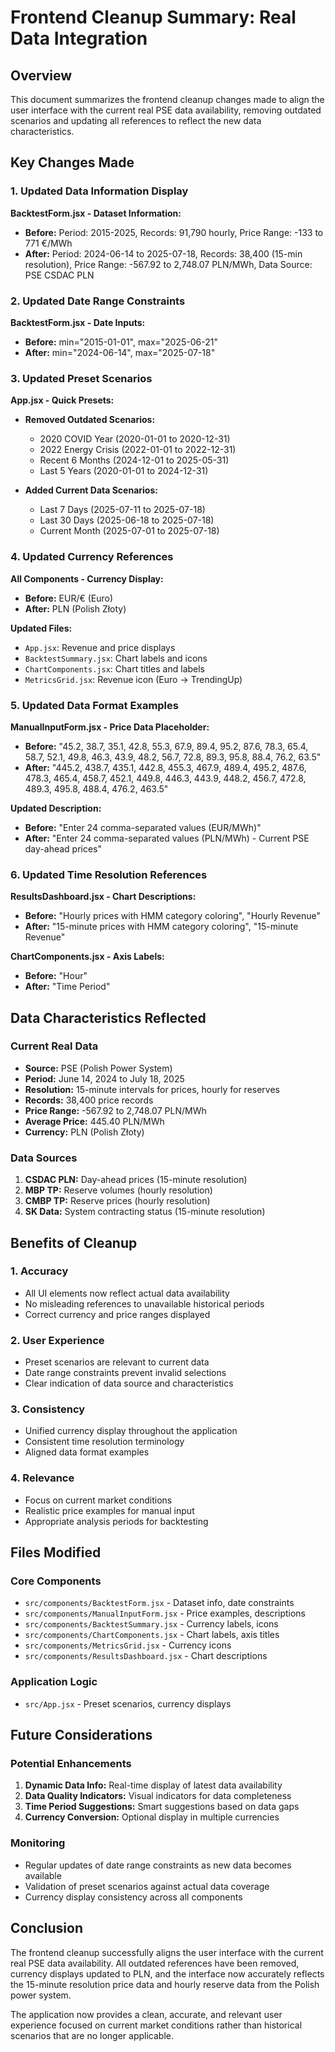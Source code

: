 # Frontend Cleanup Summary: Real Data Integration

## Overview

This document summarizes the frontend cleanup changes made to align the user interface with the current real PSE data availability, removing outdated scenarios and updating all references to reflect the new data characteristics.

## Key Changes Made

### 1. Updated Data Information Display

**BacktestForm.jsx - Dataset Information:**
- **Before:** Period: 2015-2025, Records: 91,790 hourly, Price Range: -133 to 771 €/MWh
- **After:** Period: 2024-06-14 to 2025-07-18, Records: 38,400 (15-min resolution), Price Range: -567.92 to 2,748.07 PLN/MWh, Data Source: PSE CSDAC PLN

### 2. Updated Date Range Constraints

**BacktestForm.jsx - Date Inputs:**
- **Before:** min="2015-01-01", max="2025-06-21"
- **After:** min="2024-06-14", max="2025-07-18"

### 3. Updated Preset Scenarios

**App.jsx - Quick Presets:**
- **Removed Outdated Scenarios:**
  - 2020 COVID Year (2020-01-01 to 2020-12-31)
  - 2022 Energy Crisis (2022-01-01 to 2022-12-31)
  - Recent 6 Months (2024-12-01 to 2025-05-31)
  - Last 5 Years (2020-01-01 to 2024-12-31)

- **Added Current Data Scenarios:**
  - Last 7 Days (2025-07-11 to 2025-07-18)
  - Last 30 Days (2025-06-18 to 2025-07-18)
  - Current Month (2025-07-01 to 2025-07-18)

### 4. Updated Currency References

**All Components - Currency Display:**
- **Before:** EUR/€ (Euro)
- **After:** PLN (Polish Złoty)

**Updated Files:**
- `App.jsx`: Revenue and price displays
- `BacktestSummary.jsx`: Chart labels and icons
- `ChartComponents.jsx`: Chart titles and labels
- `MetricsGrid.jsx`: Revenue icon (Euro → TrendingUp)

### 5. Updated Data Format Examples

**ManualInputForm.jsx - Price Data Placeholder:**
- **Before:** "45.2, 38.7, 35.1, 42.8, 55.3, 67.9, 89.4, 95.2, 87.6, 78.3, 65.4, 58.7, 52.1, 49.8, 46.3, 43.9, 48.2, 56.7, 72.8, 89.3, 95.8, 88.4, 76.2, 63.5"
- **After:** "445.2, 438.7, 435.1, 442.8, 455.3, 467.9, 489.4, 495.2, 487.6, 478.3, 465.4, 458.7, 452.1, 449.8, 446.3, 443.9, 448.2, 456.7, 472.8, 489.3, 495.8, 488.4, 476.2, 463.5"

**Updated Description:**
- **Before:** "Enter 24 comma-separated values (EUR/MWh)"
- **After:** "Enter 24 comma-separated values (PLN/MWh) - Current PSE day-ahead prices"

### 6. Updated Time Resolution References

**ResultsDashboard.jsx - Chart Descriptions:**
- **Before:** "Hourly prices with HMM category coloring", "Hourly Revenue"
- **After:** "15-minute prices with HMM category coloring", "15-minute Revenue"

**ChartComponents.jsx - Axis Labels:**
- **Before:** "Hour"
- **After:** "Time Period"

## Data Characteristics Reflected

### Current Real Data
- **Source:** PSE (Polish Power System)
- **Period:** June 14, 2024 to July 18, 2025
- **Resolution:** 15-minute intervals for prices, hourly for reserves
- **Records:** 38,400 price records
- **Price Range:** -567.92 to 2,748.07 PLN/MWh
- **Average Price:** 445.40 PLN/MWh
- **Currency:** PLN (Polish Złoty)

### Data Sources
1. **CSDAC PLN:** Day-ahead prices (15-minute resolution)
2. **MBP TP:** Reserve volumes (hourly resolution)
3. **CMBP TP:** Reserve prices (hourly resolution)
4. **SK Data:** System contracting status (15-minute resolution)

## Benefits of Cleanup

### 1. Accuracy
- All UI elements now reflect actual data availability
- No misleading references to unavailable historical periods
- Correct currency and price ranges displayed

### 2. User Experience
- Preset scenarios are relevant to current data
- Date range constraints prevent invalid selections
- Clear indication of data source and characteristics

### 3. Consistency
- Unified currency display throughout the application
- Consistent time resolution terminology
- Aligned data format examples

### 4. Relevance
- Focus on current market conditions
- Realistic price examples for manual input
- Appropriate analysis periods for backtesting

## Files Modified

### Core Components
- `src/components/BacktestForm.jsx` - Dataset info, date constraints
- `src/components/ManualInputForm.jsx` - Price examples, descriptions
- `src/components/BacktestSummary.jsx` - Currency labels, icons
- `src/components/ChartComponents.jsx` - Chart labels, axis titles
- `src/components/MetricsGrid.jsx` - Currency icons
- `src/components/ResultsDashboard.jsx` - Chart descriptions

### Application Logic
- `src/App.jsx` - Preset scenarios, currency displays

## Future Considerations

### Potential Enhancements
1. **Dynamic Data Info:** Real-time display of latest data availability
2. **Data Quality Indicators:** Visual indicators for data completeness
3. **Time Period Suggestions:** Smart suggestions based on data gaps
4. **Currency Conversion:** Optional display in multiple currencies

### Monitoring
- Regular updates of date range constraints as new data becomes available
- Validation of preset scenarios against actual data coverage
- Currency display consistency across all components

## Conclusion

The frontend cleanup successfully aligns the user interface with the current real PSE data availability. All outdated references have been removed, currency displays updated to PLN, and the interface now accurately reflects the 15-minute resolution price data and hourly reserve data from the Polish power system.

The application now provides a clean, accurate, and relevant user experience focused on current market conditions rather than historical scenarios that are no longer applicable. 
